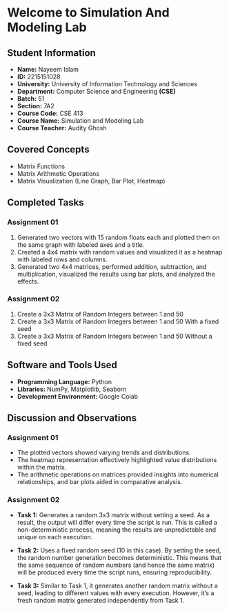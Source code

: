 # Welcome to Simulation And Modeling Lab 

## Student Information
- **Name:** Nayeem Islam
- **ID:** 2215151028
- **University:** University of Information Technology and Sciences
- **Department:** Computer Science and Engineering **(CSE)**
- **Batch:** 51
- **Section:** 7A2
- **Course Code:** CSE 413
- **Course Name:** Simulation and Modeling Lab
- **Course Teacher:** Audity Ghosh

## Covered Concepts

- Matrix Functions
- Matrix Arithmetic Operations
- Matrix Visualization (Line Graph, Bar Plot, Heatmap)

## Completed Tasks
### **Assignment 01**

1. Generated two vectors with 15 random floats each and plotted them on the same graph with labeled axes and a title.
2. Created a 4x4 matrix with random values and visualized it as a heatmap with labeled rows and columns.
3. Generated two 4x4 matrices, performed addition, subtraction, and multiplication, visualized the results using bar plots, and analyzed the effects.

### **Assignment 02**

1. Create a 3x3 Matrix of Random Integers between 1 and 50
2. Create a 3x3 Matrix of Random Integers between 1 and 50 With a fixed seed
3. Create a 3x3 Matrix of Random Integers between 1 and 50 Without a fixed seed



## Software and Tools Used

- **Programming Language:** Python
- **Libraries:** NumPy, Matplotlib, Seaborn
- **Development Environment:** Google Colab

## Discussion and Observations
### **Assignment 01**
- The plotted vectors showed varying trends and distributions.
- The heatmap representation effectively highlighted value distributions within the matrix.
- The arithmetic operations on matrices provided insights into numerical relationships, and bar plots aided in comparative analysis.

### **Assignment 02**

- **Task 1:** Generates a random 3x3 matrix without setting a seed. As a result, the output will differ every time the script is run. This is called a non-deterministic process, meaning the results are unpredictable and unique on each execution.

- **Task 2:** Uses a fixed random seed (10 in this case). By setting the seed, the random number generation becomes deterministic. This means that the same sequence of random numbers (and hence the same matrix) will be produced every time the script runs, ensuring reproducibility.

- **Task 3:** Similar to Task 1, it generates another random matrix without a seed, leading to different values with every execution. However, it’s a fresh random matrix generated independently from Task 1.
